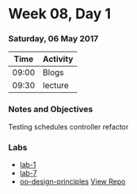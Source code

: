 # Week 08, Day 1

### Saturday, 06 May 2017

| Time | Activity |
| --- | --- |
| 09:00 | Blogs |
| 09:30 | lecture |

### Notes and Objectives

Testing schedules controller refactor

### Labs

- [lab-1](http://www.github.com/learn-co-students/lab-1-web-1117)
- [lab-7](http://www.github.com/learn-co-students/lab-7-web-1117)
- [oo-design-principles](http://www.github.com/learn-co-students/oo-design-principles-web-1117)
 [View Repo](http://www.github.com/learn-co-curriculum/web-1117)